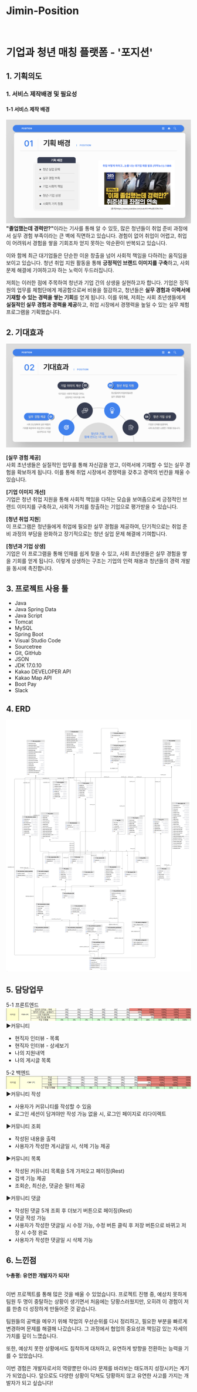 <h1>Jimin-Position</h1>
<br>
<h1>기업과 청년 매칭 플랫폼 - '포지션'</h1>

<h2>1. 기획의도</h2>
<h3>1. 서비스 제작배경 및 필요성</h3>
<h4>1-1 서비스 제작 배경</h4>
<img src="./position/기획배경.png">
<strong>"졸업했는데 경력만?"</strong>이라는 기사를 통해 알 수 있듯, 많은 청년들이 취업 준비 과정에서 실무 경험 부족이라는 큰 벽에 직면하고 있습니다. 경험이 없어 취업이 어렵고, 취업이 어려워서 경험을 쌓을 기회조차 얻지 못하는 악순환이 반복되고 있습니다.

이와 함께 최근 대기업들은 단순한 이윤 창출을 넘어 사회적 책임을 다하려는 움직임을 보이고 있습니다. 청년 취업 지원 활동을 통해 <strong>긍정적인 브랜드 이미지를 구축</strong>하고, 사회 문제 해결에 기여하고자 하는 노력이 두드러집니다.

저희는 이러한 점에 주목하여 청년과 기업 간의 상생을 실현하고자 합니다. 기업은 정직원의 업무를 체험단에게 제공함으로써 비용을 절감하고, 청년들은 <strong>실무 경험과 이력서에 기재할 수 있는 경력을 쌓는 기회</strong>를 얻게 됩니다. 이를 위해, 저희는 사회 초년생들에게 <strong>실질적인 실무 경험과 경력을 제공</strong>하고, 취업 시장에서 경쟁력을 높일 수 있는 실무 체험 프로그램을 기획했습니다.
<h2>2. 기대효과</h2>
<img src="./position/기대효과.png">

<strong>[실무 경험 제공]</strong><br>
사회 초년생들은 실질적인 업무를 통해 자신감을 얻고, 이력서에 기재할 수 있는 실무 경험을 확보하게 됩니다. 이를 통해 취업 시장에서 경쟁력을 갖추고 경력의 빈칸을 채울 수 있습니다.

<strong>[기업 이미지 개선]</strong><br>
기업은 청년 취업 지원을 통해 사회적 책임을 다하는 모습을 보여줌으로써 긍정적인 브랜드 이미지를 구축하고, 사회적 가치를 창출하는 기업으로 평가받을 수 있습니다.

<strong>[청년 취업 지원</strong>]<br>
이 프로그램은 청년들에게 취업에 필요한 실무 경험을 제공하여, 단기적으로는 취업 준비 과정의 부담을 완화하고 장기적으로는 청년 실업 문제 해결에 기여합니다.

<strong>[청년과 기업 상생]</strong><br>
기업은 이 프로그램을 통해 인재를 쉽게 찾을 수 있고, 사회 초년생들은 실무 경험을 쌓을 기회를 얻게 됩니다. 이렇게 상생하는 구조는 기업의 인력 채용과 청년들의 경력 개발을 동시에 촉진합니다.

<h2>3. 프로젝트 사용 툴</h2>
<ul>
    <li>Java</li>
    <li>Java Spring Data</li>
    <li>Java Script</li>
    <li>Tomcat</li>
    <li>MySQL</li>
    <li>Spring Boot</li>
    <li>Visual Studio Code</li>
    <li>Sourcetree</li>
    <li>Git, GitHub</li>
    <li>JSON</li>
    <li>JDK 17.0.10</li>
    <li>Kakao DEVELOPER API</li>
    <li>Kakao Map API</li>
    <li>Boot Pay</li>
    <li>Slack</li>
</ul>
<h2>4. ERD</h2>

<img src="./position/erd.png">
<h2>5. 담당업무</h2>
5-1 프론트엔드
<img src="./position/front.png">
▶커뮤니티
<ul>
 <li>현직자 인터뷰 - 목록</li></li>
 <li>현직자 인터뷰 - 상세보기</li>
 <li>나의 지원내역</li>
 <li>나의 게시글 목록</li>
</ul>

5-2 백엔드
<img src="./position/back.png">
▶커뮤니티 작성
<ul>
 <li>사용자가 커뮤니티를 작성할 수 있음</li>
 <li>로그인 세션이 담겨야만 작성 가능 없을 시, 로그인 페이지로 리다이렉트</li>
</ul>
▶커뮤니티 조회
<ul>
 <li>작성된 내용을 출력</li>
 <li>사용자가 작성한 게시글일 시, 삭제 기능 제공</li>
</ul>
▶커뮤니티 목록
<ul>
 <li>작성된 커뮤니티 목록을 5개 가져오고 페이징(Rest)</li>
 <li>검색 기능 제공</li>
 <li>조회순, 최신순, 댓글순 필터 제공</li>
</ul>
▶커뮤니티 댓글
<ul>
 <li>작성된 댓글 5개 조회 후 더보기 버튼으로 페이징(Rest)</li>
 <li>댓글 작성 가능</li>
 <li>사용자가 작성한 댓글일 시 수정 가능, 수정 버튼 클릭 후 저장 버튼으로 바뀌고 저장 시 수정 완료</li>
 <li>사용자가 작성한 댓글일 시 삭제 가능</li>
</ul>

<h2>6. 느낀점</h2>
<strong>✨총평: 유연한 개발자가 되자!</strong><br><br>

이번 프로젝트를 통해 많은 것을 배울 수 있었습니다. 
프로젝트 진행 중, 예상치 못하게 팀원 두 명이 중탈하는 상황이 생기면서 처음에는 당황스러웠지만, 오히려 이 경험이 저를 한층 더 성장하게 만들어준 것 같습니다.

팀원들의 공백을 메우기 위해 작업의 우선순위를 다시 정리하고, 필요한 부분을 빠르게 변경하며 문제를 해결해 나갔습니다.
그 과정에서 협업의 중요성과 책임감 있는 자세의 가치를 깊이 느꼈습니다. 

또한, 예상치 못한 상황에서도 침착하게 대처하고, 유연하게 방향을 전환하는 능력을 기를 수 있었습니다.

이번 경험은 개발자로서의 역량뿐만 아니라 문제를 바라보는 태도까지 성장시키는 계기가 되었습니다. 
앞으로도 다양한 상황이 닥쳐도 당황하지 않고 유연한 사고를 가지는 개발자가 되고 싶습니다!


